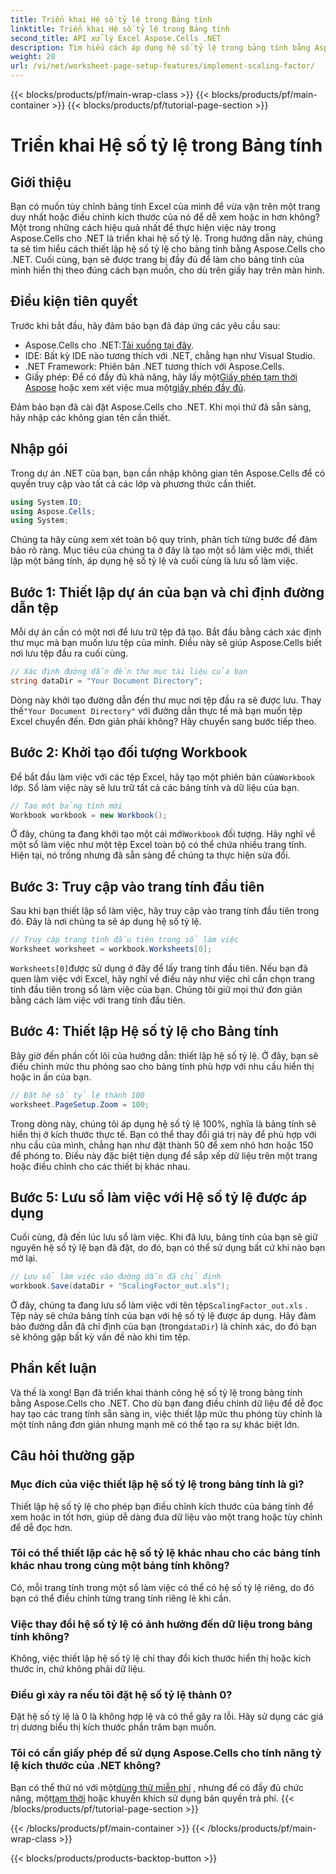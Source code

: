 ```yaml
---
title: Triển khai Hệ số tỷ lệ trong Bảng tính
linktitle: Triển khai Hệ số tỷ lệ trong Bảng tính
second_title: API xử lý Excel Aspose.Cells .NET
description: Tìm hiểu cách áp dụng hệ số tỷ lệ trong bảng tính bằng Aspose.Cells cho .NET với hướng dẫn từng bước, ví dụ và câu hỏi thường gặp. Hoàn hảo để chia tỷ lệ liền mạch.
weight: 20
url: /vi/net/worksheet-page-setup-features/implement-scaling-factor/
---
```


{{< blocks/products/pf/main-wrap-class >}}
{{< blocks/products/pf/main-container >}}
{{< blocks/products/pf/tutorial-page-section >}}

# Triển khai Hệ số tỷ lệ trong Bảng tính

## Giới thiệu

Bạn có muốn tùy chỉnh bảng tính Excel của mình để vừa vặn trên một trang duy nhất hoặc điều chỉnh kích thước của nó để dễ xem hoặc in hơn không? Một trong những cách hiệu quả nhất để thực hiện việc này trong Aspose.Cells cho .NET là triển khai hệ số tỷ lệ. Trong hướng dẫn này, chúng ta sẽ tìm hiểu cách thiết lập hệ số tỷ lệ cho bảng tính bằng Aspose.Cells cho .NET. Cuối cùng, bạn sẽ được trang bị đầy đủ để làm cho bảng tính của mình hiển thị theo đúng cách bạn muốn, cho dù trên giấy hay trên màn hình.

## Điều kiện tiên quyết

Trước khi bắt đầu, hãy đảm bảo bạn đã đáp ứng các yêu cầu sau:

-  Aspose.Cells cho .NET:[Tải xuống tại đây](https://releases.aspose.com/cells/net/).
- IDE: Bất kỳ IDE nào tương thích với .NET, chẳng hạn như Visual Studio.
- .NET Framework: Phiên bản .NET tương thích với Aspose.Cells.
-  Giấy phép: Để có đầy đủ khả năng, hãy lấy một[Giấy phép tạm thời Aspose](https://purchase.aspose.com/temporary-license/) hoặc xem xét việc mua một[giấy phép đầy đủ](https://purchase.aspose.com/buy).

Đảm bảo bạn đã cài đặt Aspose.Cells cho .NET. Khi mọi thứ đã sẵn sàng, hãy nhập các không gian tên cần thiết.


## Nhập gói

Trong dự án .NET của bạn, bạn cần nhập không gian tên Aspose.Cells để có quyền truy cập vào tất cả các lớp và phương thức cần thiết.

```csharp
using System.IO;
using Aspose.Cells;
using System;
```

Chúng ta hãy cùng xem xét toàn bộ quy trình, phân tích từng bước để đảm bảo rõ ràng. Mục tiêu của chúng ta ở đây là tạo một sổ làm việc mới, thiết lập một bảng tính, áp dụng hệ số tỷ lệ và cuối cùng là lưu sổ làm việc. 

## Bước 1: Thiết lập dự án của bạn và chỉ định đường dẫn tệp

Mỗi dự án cần có một nơi để lưu trữ tệp đã tạo. Bắt đầu bằng cách xác định thư mục mà bạn muốn lưu tệp của mình. Điều này sẽ giúp Aspose.Cells biết nơi lưu tệp đầu ra cuối cùng.

```csharp
// Xác định đường dẫn đến thư mục tài liệu của bạn
string dataDir = "Your Document Directory";
```


 Dòng này khởi tạo đường dẫn đến thư mục nơi tệp đầu ra sẽ được lưu. Thay thế`"Your Document Directory"` với đường dẫn thực tế mà bạn muốn tệp Excel chuyển đến. Đơn giản phải không? Hãy chuyển sang bước tiếp theo.


## Bước 2: Khởi tạo đối tượng Workbook

 Để bắt đầu làm việc với các tệp Excel, hãy tạo một phiên bản của`Workbook` lớp. Sổ làm việc này sẽ lưu trữ tất cả các bảng tính và dữ liệu của bạn.

```csharp
// Tạo một bảng tính mới
Workbook workbook = new Workbook();
```


 Ở đây, chúng ta đang khởi tạo một cái mới`Workbook` đối tượng. Hãy nghĩ về một sổ làm việc như một tệp Excel toàn bộ có thể chứa nhiều trang tính. Hiện tại, nó trống nhưng đã sẵn sàng để chúng ta thực hiện sửa đổi.


## Bước 3: Truy cập vào trang tính đầu tiên

Sau khi bạn thiết lập sổ làm việc, hãy truy cập vào trang tính đầu tiên trong đó. Đây là nơi chúng ta sẽ áp dụng hệ số tỷ lệ.

```csharp
// Truy cập trang tính đầu tiên trong sổ làm việc
Worksheet worksheet = workbook.Worksheets[0];
```


`Worksheets[0]`được sử dụng ở đây để lấy trang tính đầu tiên. Nếu bạn đã quen làm việc với Excel, hãy nghĩ về điều này như việc chỉ cần chọn trang tính đầu tiên trong sổ làm việc của bạn. Chúng tôi giữ mọi thứ đơn giản bằng cách làm việc với trang tính đầu tiên.


## Bước 4: Thiết lập Hệ số tỷ lệ cho Bảng tính

Bây giờ đến phần cốt lõi của hướng dẫn: thiết lập hệ số tỷ lệ. Ở đây, bạn sẽ điều chỉnh mức thu phóng sao cho bảng tính phù hợp với nhu cầu hiển thị hoặc in ấn của bạn.

```csharp
// Đặt hệ số tỷ lệ thành 100
worksheet.PageSetup.Zoom = 100;
```


Trong dòng này, chúng tôi áp dụng hệ số tỷ lệ 100%, nghĩa là bảng tính sẽ hiển thị ở kích thước thực tế. Bạn có thể thay đổi giá trị này để phù hợp với nhu cầu của mình, chẳng hạn như đặt thành 50 để xem nhỏ hơn hoặc 150 để phóng to. Điều này đặc biệt tiện dụng để sắp xếp dữ liệu trên một trang hoặc điều chỉnh cho các thiết bị khác nhau.


## Bước 5: Lưu sổ làm việc với Hệ số tỷ lệ được áp dụng

Cuối cùng, đã đến lúc lưu sổ làm việc. Khi đã lưu, bảng tính của bạn sẽ giữ nguyên hệ số tỷ lệ bạn đã đặt, do đó, bạn có thể sử dụng bất cứ khi nào bạn mở lại.

```csharp
// Lưu sổ làm việc vào đường dẫn đã chỉ định
workbook.Save(dataDir + "ScalingFactor_out.xls");
```


 Ở đây, chúng ta đang lưu sổ làm việc với tên tệp`ScalingFactor_out.xls` . Tệp này sẽ chứa bảng tính của bạn với hệ số tỷ lệ được áp dụng. Hãy đảm bảo đường dẫn đã chỉ định của bạn (trong`dataDir`) là chính xác, do đó bạn sẽ không gặp bất kỳ vấn đề nào khi tìm tệp.


## Phần kết luận

Và thế là xong! Bạn đã triển khai thành công hệ số tỷ lệ trong bảng tính bằng Aspose.Cells cho .NET. Cho dù bạn đang điều chỉnh dữ liệu để dễ đọc hay tạo các trang tính sẵn sàng in, việc thiết lập mức thu phóng tùy chỉnh là một tính năng đơn giản nhưng mạnh mẽ có thể tạo ra sự khác biệt lớn.

## Câu hỏi thường gặp

### Mục đích của việc thiết lập hệ số tỷ lệ trong bảng tính là gì?  
Thiết lập hệ số tỷ lệ cho phép bạn điều chỉnh kích thước của bảng tính để xem hoặc in tốt hơn, giúp dễ dàng đưa dữ liệu vào một trang hoặc tùy chỉnh để dễ đọc hơn.

### Tôi có thể thiết lập các hệ số tỷ lệ khác nhau cho các bảng tính khác nhau trong cùng một bảng tính không?  
Có, mỗi trang tính trong một sổ làm việc có thể có hệ số tỷ lệ riêng, do đó bạn có thể điều chỉnh từng trang tính riêng lẻ khi cần.

### Việc thay đổi hệ số tỷ lệ có ảnh hưởng đến dữ liệu trong bảng tính không?  
Không, việc thiết lập hệ số tỷ lệ chỉ thay đổi kích thước hiển thị hoặc kích thước in, chứ không phải dữ liệu.

### Điều gì xảy ra nếu tôi đặt hệ số tỷ lệ thành 0?  
Đặt hệ số tỷ lệ là 0 là không hợp lệ và có thể gây ra lỗi. Hãy sử dụng các giá trị dương biểu thị kích thước phần trăm bạn muốn.

### Tôi có cần giấy phép để sử dụng Aspose.Cells cho tính năng tỷ lệ kích thước của .NET không?  
 Bạn có thể thử nó với một[dùng thử miễn phí](https://releases.aspose.com/) , nhưng để có đầy đủ chức năng, một[tạm thời](https://purchase.aspose.com/temporary-license/) hoặc khuyến khích sử dụng bản quyền trả phí.
{{< /blocks/products/pf/tutorial-page-section >}}

{{< /blocks/products/pf/main-container >}}
{{< /blocks/products/pf/main-wrap-class >}}

{{< blocks/products/products-backtop-button >}}
